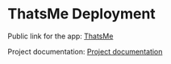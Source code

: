 # ThatsMe Deployment
Public link for the app: [ThatsMe](https://thats--me.vercel.app/)

Project documentation: [Project documentation](https://github.com/unknownbulgarian/thats-me/tree/main/thatsme#readme)
